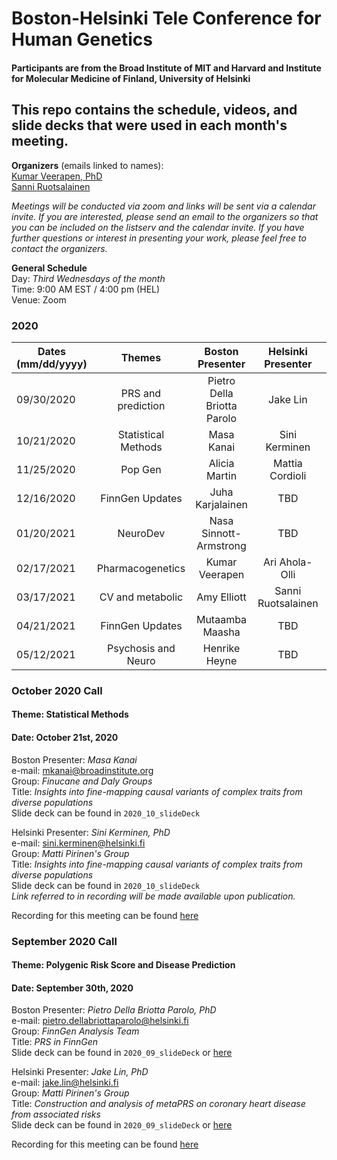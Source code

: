 # Boston-Helsinki Tele Conference for Human Genetics 
#### Participants are from the Broad Institute of MIT and Harvard and Institute for Molecular Medicine of Finland, University of Helsinki

## This repo contains the schedule, videos, and slide decks that were used in each month's meeting.

**Organizers** (emails linked to names):<br/>
[Kumar Veerapen, PhD](mailto:veerapen@broadinstitute.org)<br/>
[Sanni Ruotsalainen](mailto:sanni.ruotsalainen@helsinki.fi)<br/>


_Meetings will be conducted via zoom and links will be sent via a calendar invite. If you are interested, please send an email to the organizers so that you can be included on the listserv and the calendar invite. If you have further questions or interest in presenting your work, please feel free to contact the organizers._

**General Schedule**<br/>
Day: _Third Wednesdays of the month_<br/>
Time: 9:00 AM EST / 4:00 pm (HEL)<br/>
Venue: Zoom


### 2020
| Dates<br/>(mm/dd/yyyy) |  Themes    | Boston<br/>Presenter        | Helsinki<br/>Presenter  | Primer  | Recording | 
| ------------- |:-------------:      | :-----:                     | :--------------------:  |  :---:  | :-----:   |
| 09/30/2020    | PRS and prediction  | Pietro Della Briotta Parolo | Jake Lin                | Kumar | [link](https://www.dropbox.com/s/b1adrddluy32lwc/zoom_1.mp4?dl=0) |
| 10/21/2020    | Statistical Methods | Masa Kanai                  | Sini Kerminen | Sanni | [link](https://www.dropbox.com/sh/88qilkivmhi488g/AADzeKk-WSfnYv7IIsSVD5GNa?dl=0) |
| 11/25/2020    | Pop Gen             | Alicia Martin               | Mattia Cordioli | Sanni | TBA |
| 12/16/2020    | FinnGen Updates     | Juha Karjalainen            | TBD | Kumar | TBA |
| 01/20/2021    | NeuroDev            | Nasa Sinnott-Armstrong      | TBD | Sanni | TBA | 
| 02/17/2021    | Pharmacogenetics    | Kumar Veerapen              | Ari Ahola-Olli |  Kumar | TBA |
| 03/17/2021    | CV and metabolic    | Amy Elliott                 | Sanni Ruotsalainen |  Sanni | TBA |
| 04/21/2021    | FinnGen Updates     | Mutaamba Maasha             | TBD | Kumar | TBA |
| 05/12/2021    | Psychosis and Neuro | Henrike Heyne               | TBD | Kumar | TBA |


### October 2020 Call
#### Theme: Statistical Methods
#### Date: October 21st, 2020

Boston Presenter: _Masa Kanai_<br/>
e-mail: mkanai@broadinstitute.org <br/>
Group: _Finucane and Daly Groups_ <br/>
Title: _Insights into fine-mapping causal variants of complex traits from diverse populations_<br/>
Slide deck can be found in `2020_10_slideDeck` 

Helsinki Presenter: _Sini Kerminen, PhD_<br/>
e-mail: sini.kerminen@helsinki.fi <br/>
Group: _Matti Pirinen's Group_<br/>
Title: _Insights into fine-mapping causal variants of complex traits from diverse populations_<br/>
Slide deck can be found in `2020_10_slideDeck`<br/>
_Link referred to in recording will be made available upon publication._

Recording for this meeting can be found [here](https://www.dropbox.com/s/b1adrddluy32lwc/zoom_1.mp4?dl=0)

### September 2020 Call
#### Theme: Polygenic Risk Score and Disease Prediction
#### Date: September 30th, 2020

Boston Presenter: _Pietro Della Briotta Parolo, PhD_  
e-mail: pietro.dellabriottaparolo@helsinki.fi <br/>
Group: _FinnGen Analysis Team_ <br/>
Title: _PRS in FinnGen_<br/>
Slide deck can be found in `2020_09_slideDeck` or [here](https://www.dropbox.com/s/czgr0dh0c09p7l9/Finngen_2020_09_PRS.pptx?dl=0)

Helsinki Presenter: _Jake Lin, PhD_<br/>
e-mail: jake.lin@helsinki.fi <br/>
Group: _Matti Pirinen's Group_<br/>
Title: _Construction and analysis of metaPRS on coronary heart disease from associated risks_<br/>
Slide deck can be found in `2020_09_slideDeck` or [here](https://www.dropbox.com/s/2u2wj5jnl5zfhru/metaPRS_CHD_associated_risks_jakelin.pdf?dl=0)

Recording for this meeting can be found [here](https://www.dropbox.com/s/b1adrddluy32lwc/zoom_1.mp4?dl=0)



